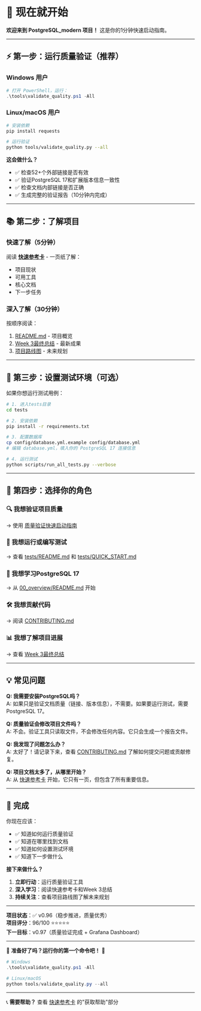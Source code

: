 # 🚀 现在就开始

**欢迎来到 PostgreSQL_modern 项目！** 这是你的1分钟快速启动指南。

---

## ⚡ 第一步：运行质量验证（推荐）

### Windows 用户

```powershell
# 打开 PowerShell，运行：
.\tools\validate_quality.ps1 -All
```

### Linux/macOS 用户

```bash
# 安装依赖
pip install requests

# 运行验证
python tools/validate_quality.py --all
```

**这会做什么？**

- ✅ 检查52+个外部链接是否有效
- ✅ 验证PostgreSQL 17和扩展版本信息一致性
- ✅ 检查文档内部链接是否正确
- ✅ 生成完整的验证报告（10分钟内完成）

---

## 📚 第二步：了解项目

### 快速了解（5分钟）

阅读 **[快速参考卡](QUICK_REFERENCE.md)** - 一页纸了解：

- 项目现状
- 可用工具
- 核心文档
- 下一步任务

### 深入了解（30分钟）

按顺序阅读：

1. [README.md](README.md) - 项目概览
2. [Week 3最终总结](WEEK_3_FINAL_SUMMARY.md) - 最新成果
3. [项目路线图](PROJECT_ROADMAP.md) - 未来规划

---

## 🔧 第三步：设置测试环境（可选）

如果你想运行测试用例：

```bash
# 1. 进入tests目录
cd tests

# 2. 安装依赖
pip install -r requirements.txt

# 3. 配置数据库
cp config/database.yml.example config/database.yml
# 编辑 database.yml，填入你的 PostgreSQL 17 连接信息

# 4. 运行测试
python scripts/run_all_tests.py --verbose
```

---

## 🎯 第四步：选择你的角色

### 🔍 我想验证项目质量

→ 使用 [质量验证快速启动指南](QUALITY_VALIDATION_QUICK_START.md)

### 🧪 我想运行或编写测试

→ 查看 [tests/README.md](tests/README.md) 和 [tests/QUICK_START.md](tests/QUICK_START.md)

### 📖 我想学习PostgreSQL 17

→ 从 [00_overview/README.md](00_overview/README.md) 开始

### 🛠️ 我想贡献代码

→ 阅读 [CONTRIBUTING.md](CONTRIBUTING.md)

### 📊 我想了解项目进展

→ 查看 [Week 3最终总结](WEEK_3_FINAL_SUMMARY.md)

---

## 💡 常见问题

**Q: 我需要安装PostgreSQL吗？**  
A: 如果只是验证文档质量（链接、版本信息），不需要。如果要运行测试，需要PostgreSQL 17。

**Q: 质量验证会修改项目文件吗？**  
A: 不会。验证工具只读取文件，不会修改任何内容。它只会生成一个报告文件。

**Q: 我发现了问题怎么办？**  
A: 太好了！请记录下来，查看 [CONTRIBUTING.md](CONTRIBUTING.md) 了解如何提交问题或贡献修复。

**Q: 项目文档太多了，从哪里开始？**  
A: 从 [快速参考卡](QUICK_REFERENCE.md) 开始，它只有一页，但包含了所有重要信息。

---

## 🎊 完成

你现在应该：

- ✅ 知道如何运行质量验证
- ✅ 知道在哪里找到文档
- ✅ 知道如何设置测试环境
- ✅ 知道下一步做什么

**接下来做什么？**

1. **立即行动**：运行质量验证工具
2. **深入学习**：阅读快速参考卡和Week 3总结
3. **持续关注**：查看项目路线图了解未来规划

---

**项目状态**：✅ v0.96（稳步推进，质量优秀）  
**项目评分**：96/100 ⭐⭐⭐⭐⭐  
**下一目标**：v0.97（质量验证完成 + Grafana Dashboard）

---

🎯 **准备好了吗？运行你的第一个命令吧！** 🚀

```powershell
# Windows
.\tools\validate_quality.ps1 -All

# Linux/macOS
python tools/validate_quality.py --all
```

---

📞 **需要帮助？** 查看 [快速参考卡](QUICK_REFERENCE.md) 的"获取帮助"部分
